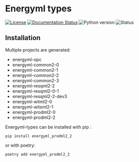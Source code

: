 <!--
Copyright (c) 2022-2023 Geosiris.
SPDX-License-Identifier: Apache-2.0
-->
Energyml types
==============

[![License](https://img.shields.io/pypi/l/resqml22)](https://github.com/geosiris-technologies/energyml-python-generator/blob/main/LICENSE)
[![Documentation Status](https://readthedocs.org/projects/energyml-python-generator/badge/?version=latest)](https://energyml-python-generator.readthedocs.io/en/latest/?badge=latest)
![Python version](https://img.shields.io/pypi/pyversions/resqml22)
![Status](https://img.shields.io/pypi/status/resqml22)




Installation
------------

Multiple projects are generated: 

- energyml-opc
- energyml-common2-0
- energyml-common2-1
- energyml-common2-2
- energyml-common2-3
- energyml-resqml2-2
- energyml-resqml2-0-1
- energyml-resqml2-2-dev3
- energyml-witml2-0
- energyml-witsml2-1
- energyml-prodml2-0
- energyml-prodml2-2

Energyml-types can be installed with pip : 

```console
pip install energyml_prodml2_2
```

or with poetry: 
```console
poetry add energyml_prodml2_2
```
